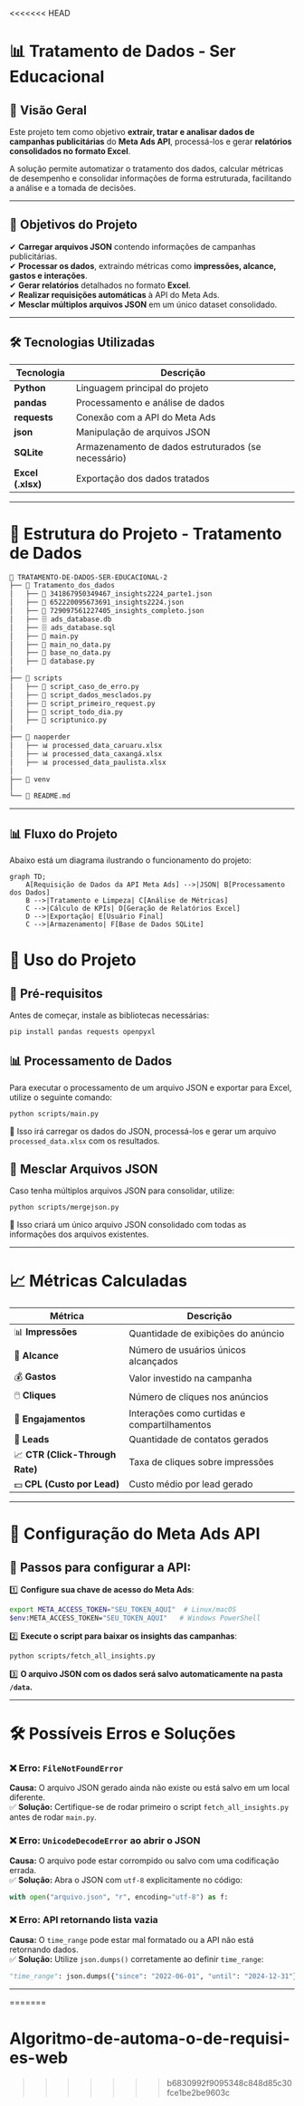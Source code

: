 <<<<<<< HEAD
# 📊 Tratamento de Dados - Ser Educacional   

## 📌 Visão Geral
Este projeto tem como objetivo **extrair, tratar e analisar dados de campanhas publicitárias** do **Meta Ads API**, processá-los e gerar **relatórios consolidados no formato Excel**.  

A solução permite automatizar o tratamento dos dados, calcular métricas de desempenho e consolidar informações de forma estruturada, facilitando a análise e a tomada de decisões.  

---

## 🎯 Objetivos do Projeto  

✔ **Carregar arquivos JSON** contendo informações de campanhas publicitárias.  
✔ **Processar os dados**, extraindo métricas como **impressões, alcance, gastos e interações**.  
✔ **Gerar relatórios** detalhados no formato **Excel**.  
✔ **Realizar requisições automáticas** à API do Meta Ads.  
✔ **Mesclar múltiplos arquivos JSON** em um único dataset consolidado.  

---

## 🛠️ Tecnologias Utilizadas  

| Tecnologia | Descrição |
|------------|--------------------------------|
| **Python** | Linguagem principal do projeto |
| **pandas** | Processamento e análise de dados |
| **requests** | Conexão com a API do Meta Ads |
| **json** | Manipulação de arquivos JSON |
| **SQLite** | Armazenamento de dados estruturados (se necessário) |
| **Excel (.xlsx)** | Exportação dos dados tratados |

---

# 📁 Estrutura do Projeto - Tratamento de Dados

````md
📂 TRATAMENTO-DE-DADOS-SER-EDUCACIONAL-2  
├── 📂 Tratamento_dos_dados
│   ├── 📄 341867950349467_insights2224_parte1.json  
│   ├── 📄 652220095673691_insights2224.json  
│   ├── 📄 729097561227405_insights_completo.json  
│   ├── 🗄️ ads_database.db  
│   ├── 🗄️ ads_database.sql  
│   ├── 📜 main.py  
│   ├── 📜 main_no_data.py  
│   ├── 📜 base_no_data.py  
│   ├── 📜 database.py  
│  
├── 📂 scripts  
│   ├── 📜 script_caso_de_erro.py  
│   ├── 📜 script_dados_mesclados.py  
│   ├── 📜 script_primeiro_request.py  
│   ├── 📜 script_todo_dia.py  
│   ├── 📜 scriptunico.py  
│  
├── 📂 naoperder  
│   ├── 📊 processed_data_caruaru.xlsx  
│   ├── 📊 processed_data_caxangá.xlsx  
│   ├── 📊 processed_data_paulista.xlsx  
│  
├── 📂 venv  
│  
└── 📄 README.md  
````

---

## 📊 **Fluxo do Projeto**  
Abaixo está um diagrama ilustrando o funcionamento do projeto:  

```mermaid
graph TD;
    A[Requisição de Dados da API Meta Ads] -->|JSON| B[Processamento dos Dados]
    B -->|Tratamento e Limpeza| C[Análise de Métricas]
    C -->|Cálculo de KPIs| D[Geração de Relatórios Excel]
    D -->|Exportação| E[Usuário Final]
    C -->|Armazenamento| F[Base de Dados SQLite]
```

# 🚀 Uso do Projeto

## 📌 Pré-requisitos
Antes de começar, instale as bibliotecas necessárias:
```bash
pip install pandas requests openpyxl
```

## 📊 Processamento de Dados
Para executar o processamento de um arquivo JSON e exportar para Excel, utilize o seguinte comando:
```bash
python scripts/main.py
```
📌 Isso irá carregar os dados do JSON, processá-los e gerar um arquivo `processed_data.xlsx` com os resultados.

## 🔄 Mesclar Arquivos JSON
Caso tenha múltiplos arquivos JSON para consolidar, utilize:
```bash
python scripts/mergejson.py
```
📌 Isso criará um único arquivo JSON consolidado com todas as informações dos arquivos existentes.

---

# 📈 Métricas Calculadas
| **Métrica**                | **Descrição**                                        |
|----------------------------|----------------------------------------------------|
| 📊 **Impressões**          | Quantidade de exibições do anúncio                 |
| 👥 **Alcance**             | Número de usuários únicos alcançados              |
| 💰 **Gastos**              | Valor investido na campanha                        |
| 🖱️ **Cliques**            | Número de cliques nos anúncios                     |
| 🔄 **Engajamentos**        | Interações como curtidas e compartilhamentos       |
| 🎯 **Leads**               | Quantidade de contatos gerados                     |
| 📈 **CTR (Click-Through Rate)** | Taxa de cliques sobre impressões           |
| 💵 **CPL (Custo por Lead)** | Custo médio por lead gerado                        |

---

# 📡 Configuração do Meta Ads API

## 🔑 Passos para configurar a API:
1️⃣ **Configure sua chave de acesso do Meta Ads**:
```bash
export META_ACCESS_TOKEN="SEU_TOKEN_AQUI"  # Linux/macOS
$env:META_ACCESS_TOKEN="SEU_TOKEN_AQUI"   # Windows PowerShell
```

2️⃣ **Execute o script para baixar os insights das campanhas**:
```bash
python scripts/fetch_all_insights.py
```

3️⃣ **O arquivo JSON com os dados será salvo automaticamente na pasta `/data`.**

---

# 🛠️ Possíveis Erros e Soluções

### ❌ Erro: `FileNotFoundError`
**Causa:** O arquivo JSON gerado ainda não existe ou está salvo em um local diferente.  
✅ **Solução:** Certifique-se de rodar primeiro o script `fetch_all_insights.py` antes de rodar `main.py`.

### ❌ Erro: `UnicodeDecodeError` ao abrir o JSON
**Causa:** O arquivo pode estar corrompido ou salvo com uma codificação errada.  
✅ **Solução:** Abra o JSON com `utf-8` explicitamente no código:
```python
with open("arquivo.json", "r", encoding="utf-8") as f:
```

### ❌ Erro: API retornando lista vazia
**Causa:** O `time_range` pode estar mal formatado ou a API não está retornando dados.  
✅ **Solução:** Utilize `json.dumps()` corretamente ao definir `time_range`:
```python
"time_range": json.dumps({"since": "2022-06-01", "until": "2024-12-31"})
```

---
=======
# Algoritmo-de-automa-o-de-requisi-es-web
>>>>>>> b6830992f9095348c848d85c30fce1be2be9603c
